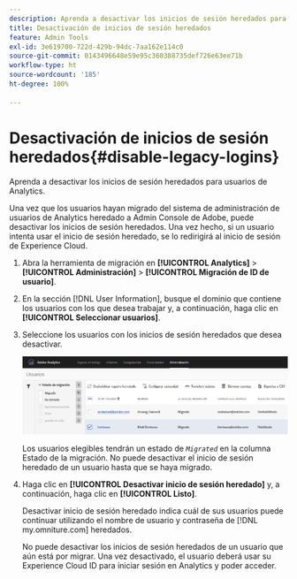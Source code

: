 ```yaml
---
description: Aprenda a desactivar los inicios de sesión heredados para usuarios de Analytics.
title: Desactivación de inicios de sesión heredados
feature: Admin Tools
exl-id: 3e619700-722d-429b-94dc-7aa162e114c0
source-git-commit: 0143496648e59e95c360388735def726e63ee71b
workflow-type: ht
source-wordcount: '185'
ht-degree: 100%

---
```


# Desactivación de inicios de sesión heredados{#disable-legacy-logins}

Aprenda a desactivar los inicios de sesión heredados para usuarios de Analytics.

Una vez que los usuarios hayan migrado del sistema de administración de usuarios de Analytics heredado a Admin Console de Adobe, puede desactivar los inicios de sesión heredados. Una vez hecho, si un usuario intenta usar el inicio de sesión heredado, se lo redirigirá al inicio de sesión de Experience Cloud.

1. Abra la herramienta de migración en **[!UICONTROL Analytics]** > **[!UICONTROL Administración]** > **[!UICONTROL Migración de ID de usuario]**.
1. En la sección [!DNL User Information], busque el dominio que contiene los usuarios con los que desea trabajar y, a continuación, haga clic en **[!UICONTROL Seleccionar usuarios]**.
1. Seleccione los usuarios con los inicios de sesión heredados que desea desactivar.

   ![](assets/user-info.png)

   Los usuarios elegibles tendrán un estado de *`Migrated`* en la columna Estado de la migración. No puede desactivar el inicio de sesión heredado de un usuario hasta que se haya migrado.
1. Haga clic en **[!UICONTROL Desactivar inicio de sesión heredado]** y, a continuación, haga clic en **[!UICONTROL Listo]**.

   Desactivar inicio de sesión heredado indica cuál de sus usuarios puede continuar utilizando el nombre de usuario y contraseña de [!DNL my.omniture.com] heredados.

   No puede desactivar los inicios de sesión heredados de un usuario que aún está por migrar. Una vez desactivado, el usuario deberá usar su Experience Cloud ID para iniciar sesión en Analytics y poder acceder.
